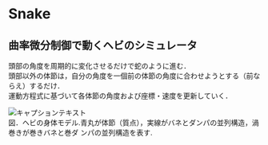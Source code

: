# Snake
## 曲率微分制御で動くヘビのシミュレータ
頭部の角度を周期的に変化させるだけで蛇のように進む． <br>
頭部以外の体節は，自分の角度を一個前の体節の角度に合わせようとする（前ならえ）するだけ．  <br>
運動方程式に基づいて各体節の角度および座標・速度を更新していく．

![ キャプションテキスト](https://user-images.githubusercontent.com/81505634/114540484-8a08fa80-9c90-11eb-9acd-56963e3390b6.png)<br>
図．ヘビの身体モデル.青丸が体節（質点），実線がバネとダンパの並列構造，渦巻きが巻きバネと巻ダ ンパの並列構造を表す.

